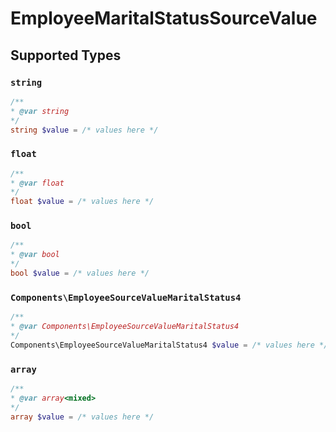 # EmployeeMaritalStatusSourceValue


## Supported Types

### `string`

```php
/**
* @var string
*/
string $value = /* values here */
```

### `float`

```php
/**
* @var float
*/
float $value = /* values here */
```

### `bool`

```php
/**
* @var bool
*/
bool $value = /* values here */
```

### `Components\EmployeeSourceValueMaritalStatus4`

```php
/**
* @var Components\EmployeeSourceValueMaritalStatus4
*/
Components\EmployeeSourceValueMaritalStatus4 $value = /* values here */
```

### `array`

```php
/**
* @var array<mixed>
*/
array $value = /* values here */
```

